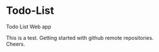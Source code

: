 # Todo-List
Todo List Web app

This is a test. Getting started with github remote repositories.  
Cheers.
